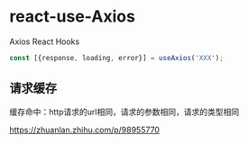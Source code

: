 # react-use-Axios
Axios React Hooks

```javascript
const [{response, loading, error}] = useAxios('XXX');
```

## 请求缓存
缓存命中：http请求的url相同，请求的参数相同，请求的类型相同

https://zhuanlan.zhihu.com/p/98955770
